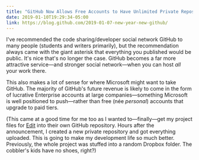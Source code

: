 ```yaml
---
title: "GitHub Now Allows Free Accounts to Have Unlimited Private Repositories"
date: 2019-01-10T19:29:34-05:00
link: https://blog.github.com/2019-01-07-new-year-new-github/
---
```


I've recommended the code sharing/developer social network GitHub to many people (students and writers primarily), but the recommendation always came with the giant asterisk that everything you published would be public. It's nice that's no longer the case. GitHub becomes a far more attractive service—and stronger social network—when you can host *all* your work there.

This also makes a lot of sense for where Microsoft might want to take GitHub. The majority of GitHub's future revenue is likely to come in the form of lucrative Enterprise accounts at large companies—something Microsoft is well positioned to push—rather than free (née *personal*) accounts that upgrade to paid tiers.  

(This came at a good time for me too as I wanted to—finally—get my project files for [Edit](https://apps.apple.com/us/app/id1231744746) into their own GitHub repository. Hours after the announcement, I created a new private repository and got everything uploaded. This is going to make my development life so much better. Previously, the whole project was stuffed into a random Dropbox folder. The cobbler's kids have no shoes, right?) 